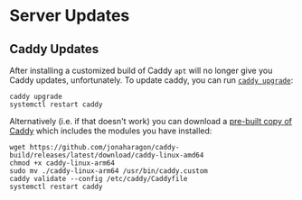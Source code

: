 # Server Updates

## Caddy Updates

After installing a customized build of Caddy `apt` will no longer give you Caddy updates, unfortunately. To update caddy, you can run [`caddy upgrade`](https://caddyserver.com/docs/command-line#caddy-upgrade):

```
caddy upgrade
systemctl restart caddy
```

Alternatively (i.e. if that doesn't work) you can download a [pre-built copy of Caddy](https://github.com/jonaharagon/caddy-build/releases/latest) which includes the modules you have installed:

```
wget https://github.com/jonaharagon/caddy-build/releases/latest/download/caddy-linux-amd64
chmod +x caddy-linux-arm64
sudo mv ./caddy-linux-arm64 /usr/bin/caddy.custom
caddy validate --config /etc/caddy/Caddyfile
systemctl restart caddy
```

